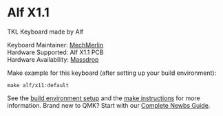# Alf X1.1

TKL Keyboard made by Alf

Keyboard Maintainer: [MechMerlin](https://github.com/mechmerlin)  
Hardware Supported: Alf X1.1 PCB  
Hardware Availability: [Massdrop](https://www.massdrop.com/buy/alf-studio-x1-1-custom-mechanical-keyboard-kit)

Make example for this keyboard (after setting up your build environment):

    make alf/x11:default

See the [build environment setup](https://docs.qmk.fm/#/getting_started_build_tools) and the [make instructions](https://docs.qmk.fm/#/getting_started_make_guide) for more information. Brand new to QMK? Start with our [Complete Newbs Guide](https://docs.qmk.fm/#/newbs).
